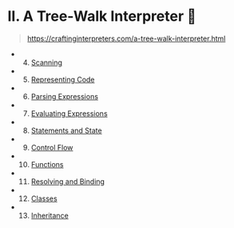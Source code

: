# II. A Tree-Walk Interpreter 🌲

> https://craftinginterpreters.com/a-tree-walk-interpreter.html

- 4. [Scanning](./4-scanning)
- 5. [Representing Code](./5-representing-code)
- 6. [Parsing Expressions](./6-parsing-expressions)
- 7. [Evaluating Expressions](./7-evaluating-expressions)
- 8. [Statements and State](./8-statements-and-state)
- 9. [Control Flow](./9-control-flow)
- 10. [Functions](./10-functions)
- 11. [Resolving and Binding](./11-resolving-and-binding)
- 12. [Classes](./12-classes)
- 13. [Inheritance](./13-inheritance)
